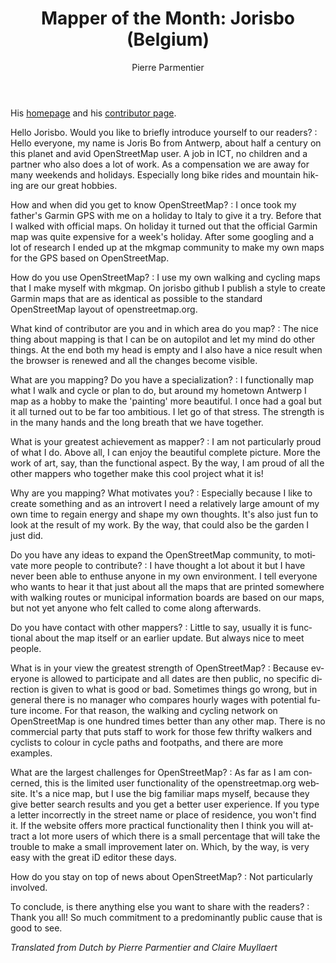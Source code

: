 ﻿---
title: "Mapper of the Month: Jorisbo (Belgium)"
featured:
layout: post
category: motm
author: Pierre Parmentier
lang: en
---

His [homepage](https://www.openstreetmap.org/user/Jorisbo) and his [contributor page](https://hdyc.neis-one.org/?Jorisbo).

Hello Jorisbo. Would you like to briefly introduce yourself to our readers?
: Hello everyone, my name is Joris Bo from Antwerp, about half a century on this planet and avid OpenStreetMap user.
A job in ICT, no children and a partner who also does a lot of work. As a compensation we are away for many weekends and holidays. Especially long bike rides and mountain hiking are our great hobbies.

How and when did you get to know OpenStreetMap?
: I once took my father's Garmin GPS with me on a holiday to Italy to give it a try. Before that I walked with official maps. On holiday it turned out that the official Garmin map was quite expensive for a week's holiday. After some googling and a lot of research I ended up at the mkgmap community to make my own maps for the GPS based on OpenStreetMap.

How do you use OpenStreetMap?
: I use my own walking and cycling maps that I make myself with mkgmap. On jorisbo github I publish a style to create Garmin maps that are as identical as possible to the standard OpenStreetMap layout of openstreetmap.org.

What kind of contributor are you and in which area do you map?
: The nice thing about mapping is that I can be on autopilot and let my mind do other things. At the end both my head is empty and I also have a nice result when the browser is renewed and all the changes become visible.

What are you mapping? Do you have a specialization?
: I functionally map what I walk and cycle or plan to do, but around my hometown Antwerp I map as a hobby to make the 'painting' more beautiful. I once had a goal but it all turned out to be far too ambitious. I let go of that stress. The strength is in the many hands and the long breath that we have together.

What is your greatest achievement as mapper?
: I am not particularly proud of what I do. Above all, I can enjoy the beautiful complete picture. More the work of art, say, than the functional aspect. By the way, I am proud of all the other mappers who together make this cool project what it is!

Why are you mapping? What motivates you?
: Especially because I like to create something and as an introvert I need a relatively large amount of my own time to regain energy and shape my own thoughts. It's also just fun to look at the result of my work. By the way, that could also be the garden I just did.

Do you have any ideas to expand the OpenStreetMap community, to motivate more people to contribute?
: I have thought a lot about it but I have never been able to enthuse anyone in my own environment. I tell everyone who wants to hear it that just about all the maps that are printed somewhere with walking routes or municipal information boards are based on our maps, but not yet anyone who felt called to come along afterwards.

Do you have contact with other mappers?
: Little to say, usually it is functional about the map itself or an earlier update. But always nice to meet people.

What is in your view the greatest strength of OpenStreetMap?
: Because everyone is allowed to participate and all dates are then public, no specific direction is given to what is good or bad. Sometimes things go wrong, but in general there is no manager who compares hourly wages with potential future income. For that reason, the walking and cycling network on OpenStreetMap is one hundred times better than any other map. There is no commercial party that puts staff to work for those few thrifty walkers and cyclists to colour in cycle paths and footpaths, and there are more examples.

What are the largest challenges for OpenStreetMap?
: As far as I am concerned, this is the limited user functionality of the openstreetmap.org website. It's a nice map, but I use the big familiar maps myself, because they give better search results and you get a better user experience. If you type a letter incorrectly in the street name or place of residence, you won't find it. If the website offers more practical functionality then I think you will attract a lot more users of which there is a small percentage that will take the trouble to make a small improvement later on. Which, by the way, is very easy with the great iD editor these days.

How do you stay on top of news about OpenStreetMap?
: Not particularly involved.

To conclude, is there anything else you want to share with the readers?
: Thank you all! So much commitment to a predominantly public cause that is good to see.

*Translated from Dutch by Pierre Parmentier and Claire Muyllaert*

